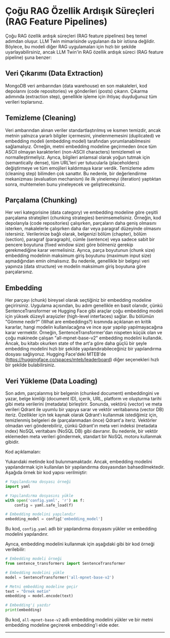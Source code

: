 # Çoğu RAG Özellik Ardışık Süreçleri (RAG Feature Pipelines)
Çoğu RAG özellik ardışık süreçleri (RAG feature pipelines) beş temel adımdan oluşur. LLM Twin mimarisinde uygulanan da bir istisna değildir. Böylece, bu modeli diğer RAG uygulamaları için hızlı bir şekilde uyarlayabilirsiniz, ancak LLM Twin'in RAG özellik ardışık süreci (RAG feature pipeline) şuna benzer:

## Veri Çıkarımı (Data Extraction)
MongoDB veri ambarından (data warehouse) en son makaleleri, kod depolarını (code repositories) ve gönderileri (posts) çıkarın. Çıkarma adımında (extraction step), genellikle işleme için ihtiyaç duyduğunuz tüm verileri toplarsınız.

## Temizleme (Cleaning)
Veri ambarından alınan veriler standartlaştırılmış ve kısmen temizdir, ancak metnin yalnızca yararlı bilgiler içermesini, yinelenmemesini (duplicated) ve embedding modeli (embedding model) tarafından yorumlanabilmesini sağlamalıyız. Örneğin, metni embedding modeline geçirmeden önce tüm ASCII olmayan karakterleri (non-ASCII characters) temizlemeli ve normalleştirmeliyiz. Ayrıca, bilgileri anlamsal olarak yoğun tutmak için (semantically dense), tüm URL'leri yer tutucularla (placeholders) değiştirmeye ve tüm emojileri kaldırmaya karar verdik. Temizleme adımı (cleaning step) bilimden çok sanattır. Bu nedenle, bir değerlendirme mekanizması (evaluation mechanism) ile ilk yinelemeyi (iteration) yaptıktan sonra, muhtemelen bunu yineleyecek ve geliştireceksiniz.

## Parçalama (Chunking)
Her veri kategorisine (data category) ve embedding modeline göre çeşitli parçalama stratejileri (chunking strategies) benimsemelisiniz. Örneğin, kod depolarıyla (code repositories) çalışırken, parçaların daha geniş olmasını isterken, makalelerle çalışırken daha dar veya paragraf düzeyinde olmasını istersiniz. Verilerinize bağlı olarak, belgenizi bölüm (chapter), bölüm (section), paragraf (paragraph), cümle (sentence) veya sadece sabit bir pencere boyutuna (fixed window size) göre bölmeniz gerekip gerekmediğine karar vermelisiniz. Ayrıca, parça boyutunun (chunk size) embedding modelinin maksimum giriş boyutunu (maximum input size) aşmadığından emin olmalısınız. Bu nedenle, genellikle bir belgeyi veri yapınıza (data structure) ve modelin maksimum giriş boyutuna göre parçalarsınız.

## Embedding
Her parçayı (chunk) bireysel olarak seçtiğiniz bir embedding modeline geçirirsiniz. Uygulama açısından, bu adım genellikle en basit olanıdır, çünkü SentenceTransformer ve Hugging Face gibi araçlar çoğu embedding modeli için yüksek düzeyli arayüzler (high-level interfaces) sağlar. Bu bölümün "Gömme nedir?" (What are embeddings?) kısmında açıklanan en kritik kararlar, hangi modelin kullanılacağına ve ince ayar yapılıp yapılmayacağına karar vermektir. Örneğin, SentenceTransformer'dan nispeten küçük olan ve çoğu makinede çalışan "all-mpnet-base-v2" embedding modelini kullandık. Ancak, bu kitabı okurken state of the art'a göre daha güçlü bir şeyle embedding modelini hızlı bir şekilde yapılandırabileceğiniz bir yapılandırma dosyası sağlıyoruz. Hugging Face'deki MTEB'de (https://huggingface.co/spaces/mteb/leaderboard) diğer seçenekleri hızlı bir şekilde bulabilirsiniz.

## Veri Yükleme (Data Loading)
Son adım, parçalanmış bir belgenin (chunked document) embeddingini ve yazar, belge kimliği (document ID), içerik, URL, platform ve oluşturma tarihi gibi meta verilerini (metadata) birleştirir. Sonunda, vektörü (vector) ve meta verileri Qdrant ile uyumlu bir yapıya sarar ve vektör veritabanına (vector DB) iteriz. Özellikler için tek kaynak olarak Qdrant'ı kullanmak istediğimiz için, temizlenmiş belgeleri de (parçalanmadan önce) Qdrant'a iteriz. Vektörler olmadan veri gönderebiliriz, çünkü Qdrant'ın meta veri indeksi (metadata index) NoSQL veritabanı (NoSQL DB) gibi davranır. Bu nedenle, bir vektör eklemeden meta verileri göndermek, standart bir NoSQL motoru kullanmak gibidir.

Kod açıklamaları:

Yukarıdaki metinde kod bulunmamaktadır. Ancak, embedding modelini yapılandırmak için kullanılan bir yapılandırma dosyasından bahsedilmektedir. Aşağıda örnek bir kod yapısı verilmiştir:
```python
# Yapılandırma dosyası örneği
import yaml

# Yapılandırma dosyasını yükle
with open('config.yaml', 'r') as f:
    config = yaml.safe_load(f)

# Embedding modelini yapılandır
embedding_model = config['embedding_model']
```
Bu kod, `config.yaml` adlı bir yapılandırma dosyasını yükler ve embedding modelini yapılandırır.

Ayrıca, embedding modelini kullanmak için aşağıdaki gibi bir kod örneği verilebilir:
```python
# Embedding modeli örneği
from sentence_transformers import SentenceTransformer

# Embedding modelini yükle
model = SentenceTransformer('all-mpnet-base-v2')

# Metni embedding modeline geçir
text = "Örnek metin"
embedding = model.encode(text)

# Embedding'i yazdır
print(embedding)
```
Bu kod, `all-mpnet-base-v2` adlı embedding modelini yükler ve bir metni embedding modeline geçirerek embedding'i elde eder.

---

